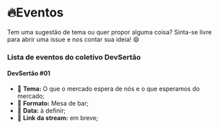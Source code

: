 # :fire:Eventos

Tem uma sugestão de tema ou quer propor alguma coisa? Sinta-se livre para abrir uma issue e nos contar sua ideia! :smile:

### Lista de eventos do coletivo DevSertão

#### DevSertão #01
  * :page_with_curl: **Tema:** O que o mercado espera de nós e o que esperamos do mercado;
  * :pushpin: **Formato:** Mesa de bar;
  * :calendar: **Data:** à definir;
  * :link: **Link da stream:** em breve;
  

